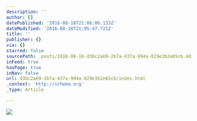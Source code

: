 ```yaml
---
description: ''
author: []
datePublished: '2016-08-18T21:06:06.133Z'
dateModified: '2016-08-18T21:05:47.721Z'
title: ''
publisher: {}
via: {}
starred: false
sourcePath: _posts/2016-08-18-d3bc2a69-2b7a-437a-994a-829e3b2e65cb.md
inFeed: true
hasPage: true
inNav: false
url: d3bc2a69-2b7a-437a-994a-829e3b2e65cb/index.html
_context: 'http://schema.org'
_type: Article

---
```

![](https://the-grid-user-content.s3-us-west-2.amazonaws.com/970a81cd-c137-4a7e-aa11-9a7bf1e83942.jpg)